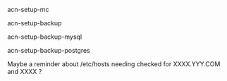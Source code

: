 acn-setup-mc

acn-setup-backup

acn-setup-backup-mysql

acn-setup-backup-postgres

Maybe a reminder about /etc/hosts needing checked for XXXX.YYY.COM and XXXX ?



